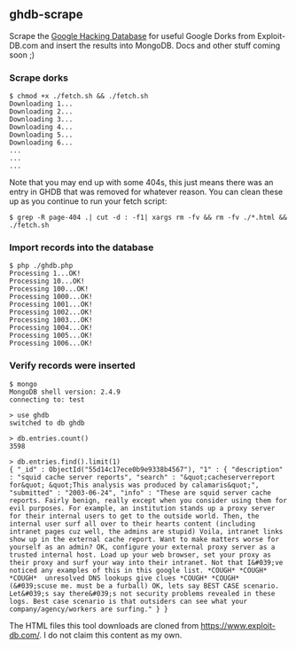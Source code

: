 ghdb-scrape
-----------------
Scrape the [Google Hacking Database](https://www.exploit-db.com/google-hacking-database/) for useful Google Dorks from Exploit-DB.com and insert the results into MongoDB. Docs and other stuff coming soon ;)

### Scrape dorks

```
$ chmod +x ./fetch.sh && ./fetch.sh
Downloading 1...
Downloading 2...
Downloading 3...
Downloading 4...
Downloading 5...
Downloading 6...
...
...
...
```

Note that you may end up with some 404s, this just means there was an entry in GHDB that was removed for whatever reason. You can clean these up as you continue to run your fetch script:

```
$ grep -R page-404 .| cut -d : -f1| xargs rm -fv && rm -fv ./*.html && ./fetch.sh
```

### Import records into the database

```
$ php ./ghdb.php
Processing 1...OK!
Processing 10...OK!
Processing 100...OK!
Processing 1000...OK!
Processing 1001...OK!
Processing 1002...OK!
Processing 1003...OK!
Processing 1004...OK!
Processing 1005...OK!
Processing 1006...OK!
```

### Verify records were inserted

```
$ mongo
MongoDB shell version: 2.4.9
connecting to: test

> use ghdb
switched to db ghdb

> db.entries.count()
3598

> db.entries.find().limit(1)
{ "_id" : ObjectId("55d14c17ece0b9e9338b4567"), "1" : { "description" : "squid cache server reports", "search" : "&quot;cacheserverreport for&quot; &quot;This analysis was produced by calamaris&quot;", "submitted" : "2003-06-24", "info" : "These are squid server cache reports. Fairly benign, really except when you consider using them for evil purposes. For example, an institution stands up a proxy server for their internal users to get to the outside world. Then, the internal user surf all over to their hearts content (including intranet pages cuz well, the admins are stupid) Voila, intranet links show up in the external cache report. Want to make matters worse for yourself as an admin? OK, configure your external proxy server as a trusted internal host. Load up your web browser, set your proxy as their proxy and surf your way into their intranet. Not that I&#039;ve noticed any examples of this in this google list. *COUGH* *COUGH* *COUGH*  unresolved DNS lookups give clues *COUGH* *COUGH* (&#039;scuse me. must be a furball) OK, lets say BEST CASE scenario. Let&#039;s say there&#039;s not security problems revealed in these logs. Best case scenario is that outsiders can see what your company/agency/workers are surfing." } }
```



The HTML files this tool downloads are cloned from https://www.exploit-db.com/. I do not claim this content as my own.
